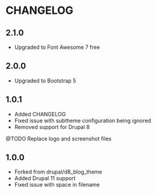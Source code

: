 # CHANGELOG

## 2.1.0
 * Upgraded to Font Awesome 7 free

## 2.0.0
* Upgraded to Bootstrap 5

## 1.0.1
* Added CHANGELOG
* Fixed issue with subtheme configuration being ignored
* Removed support for Drupal 8

@TODO Replace logo and screenshot files

## 1.0.0
* Forked from drupal/d8_blog_theme
* Added Drupal 11 support
* Fixed issue with space in filename
